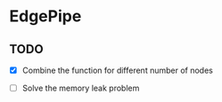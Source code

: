 # EdgePipe

## TODO

- [x] Combine the function for different number of nodes

- [ ] Solve the memory leak problem

